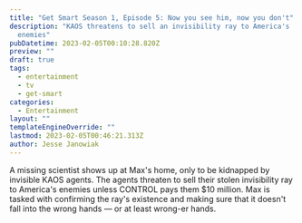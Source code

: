 ```yaml
---
title: "Get Smart Season 1, Episode 5: Now you see him, now you don't"
description: "KAOS threatens to sell an invisibility ray to America's
  enemies"
pubDatetime: 2023-02-05T00:10:28.820Z
preview: ""
draft: true
tags:
  - entertainment
  - tv
  - get-smart
categories:
  - Entertainment
layout: ""
templateEngineOverride: ""
lastmod: 2023-02-05T00:46:21.313Z
author: Jesse Janowiak
---
```


A missing scientist shows up at Max's home, only to be kidnapped by invisible KAOS agents. The agents threaten to sell their stolen invisibility ray to America's enemies unless CONTROL pays them $10 million. Max is tasked with confirming the ray's existence and making sure that it doesn't fall into the wrong hands — or at least wrong-er hands.
